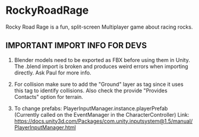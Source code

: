 # RockyRoadRage
Rocky Road Rage is a fun, split-screen Multiplayer game about racing rocks.

## IMPORTANT IMPORT INFO FOR DEVS
1) Blender models need to be exported as FBX before using them in Unity. 
The .blend import is broken and produces weird errors when importing directly. 
Ask Paul for more info.

2) For collision make sure to add the "Ground" layer as tag since it uses this tag to identify collisions.
Also check the provide "Provides Contacts" option for terrain.

3) To change prefabs: PlayerInputManager.instance.playerPrefab (Currently called on the EventManager in the CharacterController) Link: https://docs.unity3d.com/Packages/com.unity.inputsystem@1.5/manual/PlayerInputManager.html